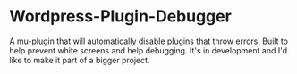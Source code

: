 # Wordpress-Plugin-Debugger
A mu-plugin that will automatically disable plugins that throw errors.  Built to help prevent white screens and help debugging.  It's in development and I'd like to make it part of a bigger project.
